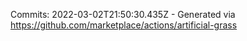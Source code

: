 Commits: 2022-03-02T21:50:30.435Z - Generated via https://github.com/marketplace/actions/artificial-grass
<br>
